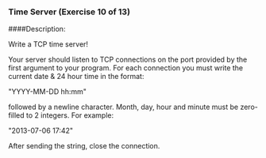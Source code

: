 ### Time Server (Exercise 10 of 13)

####Description:

Write a TCP time server!

Your server should listen to TCP connections on the port provided by the
first argument to your program. For each connection you must write the
current date & 24 hour time in the format:

   "YYYY-MM-DD hh:mm"

followed by a newline character. Month, day, hour and minute must be
zero-filled to 2 integers. For example:

   "2013-07-06 17:42"

After sending the string, close the connection.